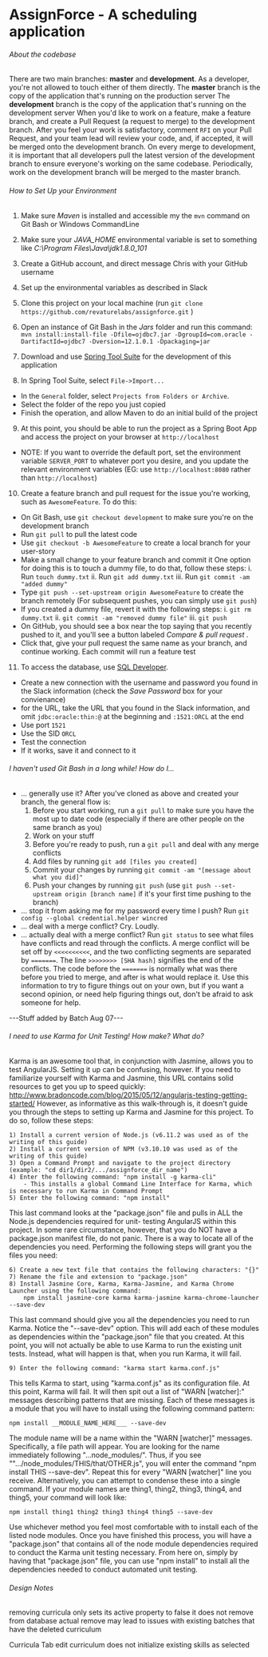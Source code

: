 # AssignForce - A scheduling application

###### About the codebase ######

There are two main branches: **master** and **development**.  As a developer, you're not allowed to touch either of them directly.
The **master** branch is the copy of the application that's running on the production server
The **development** branch is the copy of the application that's running on the development server
When you'd like to work on a feature, make a feature branch, and create a Pull Request (a request to merge) to the development branch.
After you feel your work is satisfactory, comment `RFI` on your Pull Request, and your team lead will review your code, and, if accepted, it will be merged onto the development branch.
On every merge to development, it is important that all developers pull the latest version of the development branch to ensure everyone's working on the same codebase.
Periodically, work on the development branch will be merged to the master branch.


###### How to Set Up your Environment ######

1. Make sure *Maven* is installed and accessible my the `mvn` command on Git Bash or Windows CommandLine
2. Make sure your *JAVA_HOME* environmental variable is set to something like *C:\Program Files\Java\jdk1.8.0_101*
3. Create a GitHub account, and direct message Chris with your GitHub username
4. Set up the environmental variables as described in Slack

5. Clone this project on your local machine (run `git clone https://github.com/revaturelabs/assignforce.git` )
6. Open an instance of Git Bash in the *Jars* folder and run this command: `mvn install:install-file -Dfile=ojdbc7.jar -DgroupId=com.oracle -DartifactId=ojdbc7 -Dversion=12.1.0.1 -Dpackaging=jar`
7. Download and use [Spring Tool Suite](https://spring.io/tools/sts/all) for the development of this application
8. In Spring Tool Suite, select `File->Import...`
  * In the `General` folder, select `Projects from Folders or Archive`.
  * Select the folder of the repo you just copied
  * Finish the operation, and allow Maven to do an initial build of the project

9. At this point, you should be able to run the project as a Spring Boot App and access the project on your browser at `http://localhost`
  * NOTE: If you want to override the default port, set the environment variable `SERVER_PORT` to whatever port you desire, and you update the relevant environment variables (EG: use `http://localhost:8080` rather than `http://localhost`)
10. Create a feature branch and pull request for the issue you're working, such as `AwesomeFeature`. To do this:
  * On Git Bash, use `git checkout development` to make sure you're on the development branch
  * Run `git pull` to pull the latest code
  * Use `git checkout -b AwesomeFeature` to create a local branch for your user-story
  * Make a small change to your feature branch and commit it One option for doing this is to touch a dummy file, to do that, follow these steps:
    i. Run `touch dummy.txt`
    ii. Run `git add dummy.txt`
    iii. Run `git commit -am "added dummy"`
  * Type `git push --set-upstream origin AwesomeFeature` to create the branch remotely (For subsequent pushes, you can simply use `git push`)
  * If you created a dummy file, revert it with the following steps:
    i. `git rm dummy.txt`
    ii. `git commit -am "removed dummy file"`
    iii. `git push`
  * On GitHub, you should see a box near the top saying that you recently pushed to it, and you'll see a button labeled *Compare & pull request* .
  * Click that, give your pull request the same name as your branch, and continue working. Each commit will run a feature test

11. To access the database, use [SQL Developer](http://www.oracle.com/technetwork/developer-tools/sql-developer/downloads/index.html).
  * Create a new connection with the username and password you found in the Slack information (check the *Save Password* box for your convienance)
  * for the URL, take the URL that you found in the Slack information, and omit `jdbc:oracle:thin:@` at the beginning and `:1521:ORCL` at the end
  * Use port `1521`
  * Use the SID `ORCL`
  * Test the connection
  * If it works, save it and connect to it



###### I haven't used Git Bash in a long while! How do I... ######

* ... generally use it? After you've cloned as above and created your branch, the general flow is:
  1. Before you start working, run a `git pull` to make sure you have the most up to date code (especially if there are other people on the same branch as you)
  2. Work on your stuff
  3. Before you're ready to push, run a `git pull` and deal with any merge conflicts
  4. Add files by running `git add [files you created]`
  5. Commit your changes by running `git commit -am "[message about what you did]"`
  6. Push your changes by running `git push` (use `git push --set-upstream origin [branch name]` if it's your first time pushing to the branch)
* ... stop it from asking me for my password every time I push? Run `git config --global credential.helper wincred`
* ... deal with a merge conflict? Cry. Loudly.
* ... actually deal with a merge conflict? Run `git status` to see what files have conflicts and read through the conflicts. A merge conflict will be set off by `<<<<<<<<<<`,
  and the two conflicting segments are separated by `=======`. The line `>>>>>>>> [SHA hash]` signifies the end of the conflicts.  The code before the `=======` is normally
  what was there before you tried to merge, and after is what would replace it. Use this information to try to figure things out on your own, but if you want a second
  opinion, or need help figuring things out, don't be afraid to ask someone for help.




---Stuff added by Batch Aug 07---



###### I need to use Karma for Unit Testing!  How make?  What do? ######

Karma is an awesome tool that, in conjunction with Jasmine, allows you to test AngularJS.  Setting it up can be
confusing, however.  If you need to familiarize yourself with Karma and Jasmine, this URL contains solid resources
to get you up to speed quickly: http://www.bradoncode.com/blog/2015/05/12/angularjs-testing-getting-started/
However, as informative as this walk-through is, it doesn't guide you through the steps to setting up Karma and
Jasmine for this project.  To do so, follow these steps:

    1) Install a current version of Node.js (v6.11.2 was used as of the writing of this guide)
    2) Install a current version of NPM (v3.10.10 was used as of the writing of this guide)
    3) Open a Command Prompt and navigate to the project directory (example: "cd dir1/dir2/.../assignforce_dir_name")
    4) Enter the following command: "npm install -g karma-cli"
        - This installs a global Command Line Interface for Karma, which is necessary to run Karma in Command Prompt
    5) Enter the following command: "npm install"

This last command looks at the "package.json" file and pulls in ALL the Node.js dependencies required for unit-
testing AngularJS within this project.  In some rare circumstance, however, that you do NOT have a package.json
manifest file, do not panic.  There is a way to locate all of the dependencies you need.  Performing the following
steps will grant you the files you need:

    6) Create a new text file that contains the following characters: "{}"
    7) Rename the file and extension to "package.json"
    8) Install Jasmine Core, Karma, Karma-Jasmine, and Karma Chrome Launcher using the following command:
        npm install jasmine-core karma karma-jasmine karma-chrome-launcher --save-dev

This last command should give you all the dependencies you need to run Karma.  Notice the "--save-dev" option.  This
will add each of these modules as dependencies within the "package.json" file that you created.  At this point, you
will not actually be able to use Karma to run the existing unit tests.  Instead, what will happen is that, when you run
Karma, it will fail.

    9) Enter the following command: "karma start karma.conf.js"

This tells Karma to start, using "karma.conf.js" as its configuration file.  At this point, Karma will fail.  It will
then spit out a list of "WARN [watcher]:" messages describing patterns that are missing.  Each of these messages is a
module that you will have to install using the following command pattern:

    npm install __MODULE_NAME_HERE___ --save-dev

The module name will be a name within the "WARN [watcher]" messages.  Specifically, a file path will appear.  You are
looking for the name immediately following "...node_modules/".  Thus, if you see "".../node_modules/THIS/that/OTHER.js",
you will enter the command "npm install THIS --save-dev".  Repeat this for every "WARN [watcher]" line you receive.
Alternatively, you can attempt to condense these into a single command.  If your module names are thing1, thing2,
thing3, thing4, and thing5, your command will look like:

    npm install thing1 thing2 thing3 thing4 thing5 --save-dev

Use whichever method you feel most comfortable with to install each of the listed node modules.  Once you have finished
this process, you will have a "package.json" that contains all of the node module dependencies required to conduct
the Karma unit testing necessary.  From here on, simply by having that "package.json" file, you can use "npm install"
to install all the dependencies needed to conduct automated unit testing.

###### Design Notes ######
removing curricula only sets its active property to false
    it does not remove from database
    actual remove may lead to issues with existing batches that have the deleted curriculum

Curricula Tab edit curriculum does not initialize existing skills as selected